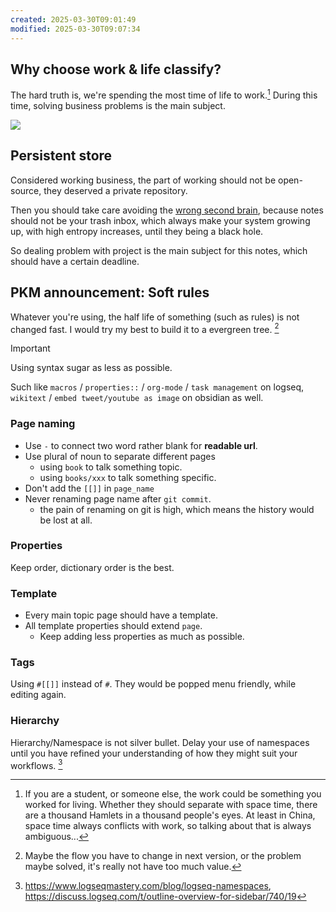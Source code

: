 ```yaml
---
created: 2025-03-30T09:01:49
modified: 2025-03-30T09:07:34
---
```


## Why choose work & life classify?

The hard truth is, we're spending the most time of life to work.[^as-non-work-flow] During this time, solving business problems is the main subject.

![](https://raw.githack.com/bGZo/assets/dev/2024/Screenshot_20240711_224841_Kiwi%20Browser.png)

## Persistent store

Considered working business, the part of working should not be open-source, they deserved a private repository.

Then you should take care avoiding the [wrong second brain](1198-wrong-second-brain), because notes should not be your trash inbox, which always make your system growing up, with high entropy increases, until they being a black hole.

So dealing problem with project is the main subject for this notes, which should have a certain deadline.

## PKM announcement: Soft rules

Whatever you're using, the half life of something (such as rules) is not changed fast. I would try my best to build it to a evergreen tree. [^maintain-soft-rules]

> [!IMPORTANT]
> Using syntax sugar as less as possible.

Such like `macros` / `properties::` / `org-mode` / `task management` on logseq, `wikitext` / `embed tweet/youtube as image` on obsidian as well.

### Page naming

- Use `-` to connect two word rather blank for **readable url**.
- Use plural of noun to separate different pages
	- using `book` to talk something topic.
	- using `books/xxx` to talk something specific.
- Don't add the `[[]]` in `page_name`
- Never renaming page name after `git commit`.
	- the pain of renaming on git is high, which means the history would be lost at all.

### Properties

Keep order, dictionary order is the best.

### Template

- Every main topic page should have a template.
- All template properties should extend `page`.
	- Keep adding less properties as much as possible.

### Tags

Using `#[[]]` instead of `#`. They would be popped menu friendly, while editing again.

### Hierarchy

Hierarchy/Namespace is not silver bullet. Delay your use of namespaces until you have refined your understanding of how they might suit your workflows. [^namespace-usage]

[^as-non-work-flow]: If you are a student, or someone else, the work could be something you worked for living. Whether they should separate with space time, there are a thousand Hamlets in a thousand people's eyes. At least in China, space time always conflicts with work, so talking about that is always ambiguous...
[^maintain-soft-rules]: Maybe the flow you have to change in next version, or the problem maybe solved, it's really not have too much value.
[^namespace-usage]: https://www.logseqmastery.com/blog/logseq-namespaces, https://discuss.logseq.com/t/outline-overview-for-sidebar/740/19
